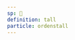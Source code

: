 ```yaml
---
sp: 󱤽
definition: tall
particle: ordenstall
---
```

<!-- nanpa is about numbers and things relating to numbers -->